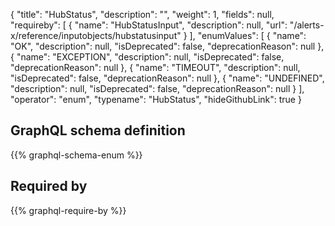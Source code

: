 {
  "title": "HubStatus",
  "description": "",
  "weight": 1,
  "fields": null,
  "requireby": [
    {
      "name": "HubStatusInput",
      "description": null,
      "url": "/alerts-x/reference/inputobjects/hubstatusinput"
    }
  ],
  "enumValues": [
    {
      "name": "OK",
      "description": null,
      "isDeprecated": false,
      "deprecationReason": null
    },
    {
      "name": "EXCEPTION",
      "description": null,
      "isDeprecated": false,
      "deprecationReason": null
    },
    {
      "name": "TIMEOUT",
      "description": null,
      "isDeprecated": false,
      "deprecationReason": null
    },
    {
      "name": "UNDEFINED",
      "description": null,
      "isDeprecated": false,
      "deprecationReason": null
    }
  ],
  "operator": "enum",
  "typename": "HubStatus",
  "hideGithubLink": true
}
## GraphQL schema definition

{{% graphql-schema-enum %}}

## Required by

{{% graphql-require-by %}}
